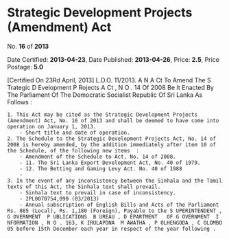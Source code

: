 # Strategic Development Projects (Amendment) Act

No. **16** of **2013**

Date Certified: **2013-04-23**, Date Published: **2013-04-26**, Price: **2.5**, Price Postage: **5.0**

[Certified On 23Rd April, 2013]
L.D.O. 11/2013.
A N   A Ct   To   Amend   The  S Trategic  D Evelopment  P Rojects A Ct , N O . 14  Of  2008
Be It Enacted By The Parliament Of The Democratic Socialist Republic Of Sri Lanka As Follows  :

    1. This Act may be cited as the Strategic Development Projects (Amendment) Act, No. 16 of 2013 and shall be deemed to have come into operation on January 1, 2013.
        - Short title and date of operation.
    2. The Schedule to the Strategic Development Projects Act, No. 14 of 2008 is hereby amended, by the addition immediately after item 10 of the Schedule, of the following new items  :
        - Amendment of the Schedule to Act, No. 14 of 2008.
        - 11. The Sri Lanka Export Development Act, No. 40 of 1979.
        - 12. The Betting and Gaming Levy Act. No. 40 of 1988
        - 
    3. In the event of any inconsistency between the Sinhala and the Tamil texts of this Act, the Sinhala text shall prevail.
        - Sinhala text to prevail in case of inconsistency.
        - 2PL0070754,090 (03/2013)
        - Annual subscription of English Bills and Acts of the Parliament Rs. 885 (Local), Rs. 1,180 (Foreign), Payable to the S UPERINTENDENT , G OVERNMENT  P UBLICATIONS  B UREAU , D EPARTMENT   OF G OVERNMENT  I NFORMATION , N O . 163, K IRULAPONA  M AWATHA , P OLHENGODA , C OLOMBO  05 before 15th December each year in respect of the year following .
